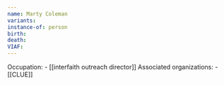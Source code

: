 ```yaml
---
name: Marty Coleman
variants: 
instance-of: person
birth: 
death: 
VIAF: 
---
```

Occupation: - [[interfaith outreach director]]
Associated organizations: - [[CLUE]]